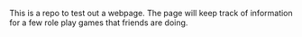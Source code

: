 This is a repo to test out a webpage. The page will keep track of information for a few role play games that friends are doing. 
